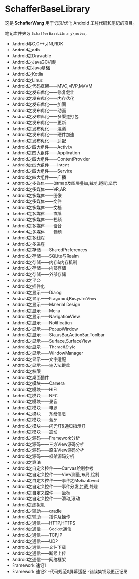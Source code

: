 # SchafferBaseLibrary

这是 **SchafferWang** 用于记录/优化 Android 工程代码和笔记的项目。

笔记文件夹为 `SchafferBaseLibrary\notes`;

- Android与C,C++,JNI,NDK
- Android之adb
- Android之Drawable
- Android之JavaGC机制 
- Android之Java基础 
- Android之Kotlin 
- Android之Linux 
- Android之代码框架——MVC,MVP,MVVM 
- Android之发布优化——修复健壮 
- Android之发布优化——内存优化 
- Android之发布优化——加固 
- Android之发布优化——动画 
- Android之发布优化——多渠道打包 
- Android之发布优化——更新 
- Android之发布优化——混淆 
- Android之发布优化——硬件加速 
- Android之发布优化——适配 
- Android之四大组件——Activity 
- Android之四大组件——Application 
- Android之四大组件——ContentProvider 
- Android之四大组件——Intent 
- Android之四大组件——Service 
- Android之四大组件——广播 
- Android之多媒体——Bitmap及图层叠加,裁剪,适配,显示 
- Android之多媒体——VR,AR 
- Android之多媒体——图像 
- Android之多媒体——文件 
- Android之多媒体——文档 
- Android之多媒体——直播 
- Android之多媒体——视频 
- Android之多媒体——语音 
- Android之多媒体——音频 
- Android之多线程 
- Android之多进程 
- Android之存储——SharedPreferences 
- Android之存储——SQLite与Realm 
- Android之存储——内存&内存机制 
- Android之存储——内部存储 
- Android之存储——外部存储 
- Android之平台 
- Android之插件化 
- Android之显示——Dialog 
- Android之显示——Fragment,RecyclerView 
- Android之显示——Material Design 
- Android之显示——Menu 
- Android之显示——NavigationView 
- Android之显示——Notification 
- Android之显示——PopupWindow 
- Android之显示——StatusBar,ActionBar,Toolbar 
- Android之显示——Surface,SurfaceView 
- Android之显示——Theme&Style 
- Android之显示——WindowManager 
- Android之显示——文字适配 
- Android之显示——输入法键盘 
- Android之权限 
- Android之桌面插件 
- Android之模块——Camera 
- Android之模块——HIFI 
- Android之模块——NFC 
- Android之模块——录音 
- Android之模块——电源 
- Android之模块——系统信息 
- Android之模块——蓝牙 
- Android之模块——闪光灯&通知指示灯 
- Android之模块——震动 
- Android之源码——Framework分析 
- Android之源码——三方View源码分析 
- Android之源码——原生View源码分析 
- Android之源码——框架源码分析 
- Android之算法 
- Android之自定义控件——Canvas绘制参考 
- Android之自定义控件——View测量,布局,绘制 
- Android之自定义控件——事件之MotionEvent 
- Android之自定义控件——事件分发,拦截,处理 
- Android之自定义控件——坐标 
- Android之自定义控件——滑动,滚动 
- Android之虚拟机 
- Android之辅助——gradle 
- Android之辅助——插件及操作 
- Android之通信——HTTP,HTTPS 
- Android之通信——Socket通信 
- Android之通信——TCP,IP 
- Android之通信——UDP 
- Android之通信——文件下载 
- Android之通信——断续上传 
- Android之通信——网络框架 
- Framework 速记1 
- Framework 速记2 
-代码规范&屏幕适配 
-错误集锦及更正记录


